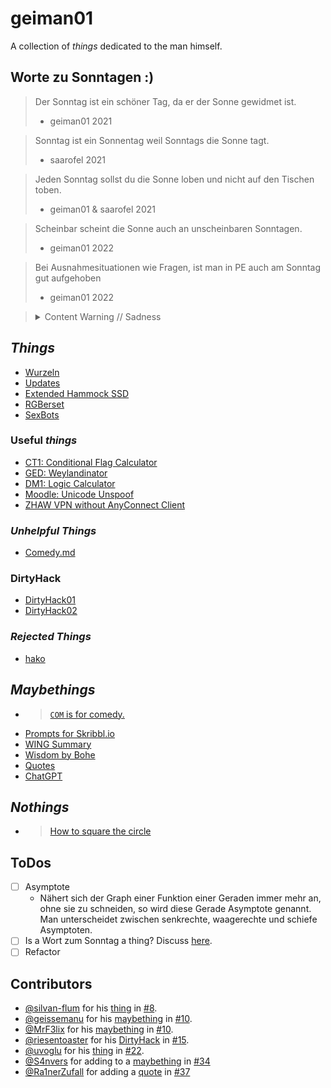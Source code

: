# geiman01
A collection of *things* dedicated to the man himself.

## Worte zu Sonntagen :)
> Der Sonntag ist ein schöner Tag, da er der Sonne gewidmet ist.
> - geiman01 2021 

> Sonntag ist ein Sonnentag weil Sonntags die Sonne tagt. 
> - saarofel 2021

> Jeden Sonntag sollst du die Sonne loben und nicht auf den Tischen toben.
> - geiman01 & saarofel 2021

> Scheinbar scheint die Sonne auch an unscheinbaren Sonntagen.
> - geiman01 2022

> Bei Ausnahmesituationen wie Fragen, ist man in PE auch am Sonntag gut aufgehoben
> - geiman01 2022

<blockquote>
  <details>
    <summary>Content Warning // Sadness</summary>
    <br>
    <p>Sonntag ist ein Sonnentag, aber der Schein trügt: Am Ende wird die Sonne untergehen.</p>
    <ul><li>geiman01 & ChatGPT 2023</li></ul>
  </details>
</blockquote>

## *Things*
- [Wurzeln](./Wurzeln)
- [Updates](./assets/updates.jpg)
- [Extended Hammock SSD](./assets/SSD-hammock.png)
- [RGBerset](./assets/rgberset.mp4)
- [SexBots](./assets/SexBots.pdf)

### Useful *things*

- [CT1: Conditional Flag Calculator](https://arm-condition-flags.vercel.app/)
- [GED: Weylandinator](https://github.com/MrF3lix/weylandinator)
- [DM1: Logic Calculator](https://logic-calculator.vercel.app/)
- [Moodle: Unicode Unspoof](https://unspoof.party)
- [ZHAW VPN without AnyConnect Client](https://github.com/simonschuhmacher/openconnect-vpn-zhaw)

### *Unhelpful Things*
- [Comedy.md](./comedy.md)

### DirtyHack
- [DirtyHack01](./dirtyHack01.md)
- [DirtyHack02](./dirtyHack02.md)

### *Rejected Things*
- [hako](./assets/hako.png)

## *Maybethings*
- > [`COM` is for comedy.](./assets/COM.png)
- [Prompts for Skribbl.io](https://docs.google.com/forms/d/e/1FAIpQLSd5sbU9lDsGtOUgj7UuqDRBKXxwz-R1hsI29VHxIBfG8Rfqow/viewform?usp=sf_link)
- [WING Summary](./wing-summary.md)
- [Wisdom by Bohe](./bohe-wisdom.md)
- [Quotes](./quotes.md)
- [ChatGPT](./chatgpt.md)

## *Nothings*
- > [How to square the circle](./SquareTheCircle.md)

## ToDos
- [ ] Asymptote
  - Nähert sich der Graph einer Funktion einer Geraden immer mehr an, ohne sie zu schneiden, so wird diese Gerade Asymptote genannt. Man unterscheidet zwischen senkrechte, waagerechte und schiefe Asymptoten.
- [ ] Is a Wort zum Sonntag a thing? Discuss [here](https://github.com/riesentoaster/geiman01/discussions/7).
- [ ] Refactor

## Contributors
- [@silvan-flum](https://github.com/silvan-flum) for his [thing](#things) in [#8](https://github.com/riesentoaster/geiman01/pull/8).
- [@geissemanu](https://github.com/Geissemanu) for his [maybething](#maybethings) in [#10](https://github.com/riesentoaster/geiman01/pull/10).
- [@MrF3lix](https://github.com/MrF3lix) for his [maybething](#maybethings) in [#10](https://github.com/riesentoaster/geiman01/pull/10).
- [@riesentoaster](https://github.com/riesentoaster) for his [DirtyHack](#dirtyhack) in [#15](https://github.com/riesentoaster/geiman01/pull/15).
- [@uvoglu](https://github.com/uvoglu) for his [thing](#things) in [#22](https://github.com/riesentoaster/geiman01/pull/22).
- [@S4nvers](https://github.com/S4nvers) for adding to a [maybething](#maybethings) in [#34](https://github.com/riesentoaster/geiman01/pull/34)
- [@Ra1nerZufall](https://github.com/Ra1nerZufall) for adding a [quote](./quotes.md) in [#37](https://github.com/riesentoaster/geiman01/pull/37)
